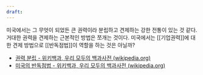 ```yaml
---
draft: 
---
```

미국에서는 그 무엇이 되었든 큰 권력이라 분립하고 견제하는 강한 전통이 있는 것 같다.
거대한 권력을 견제하는 근본적인 방법은 쪼개는 것이다.
미국에서는 [[기업권력]]에 대한 견제 방법으로 [[반독점법]]이 역할을 하는 것은 아닐까?

- [권력 분립 - 위키백과, 우리 모두의 백과사전 (wikipedia.org)](https://ko.wikipedia.org/wiki/%EA%B6%8C%EB%A0%A5_%EB%B6%84%EB%A6%BD)
- [미국의 반독점법 - 위키백과, 우리 모두의 백과사전 (wikipedia.org)](https://ko.wikipedia.org/wiki/%EB%AF%B8%EA%B5%AD%EC%9D%98_%EB%B0%98%EB%8F%85%EC%A0%90%EB%B2%95)
